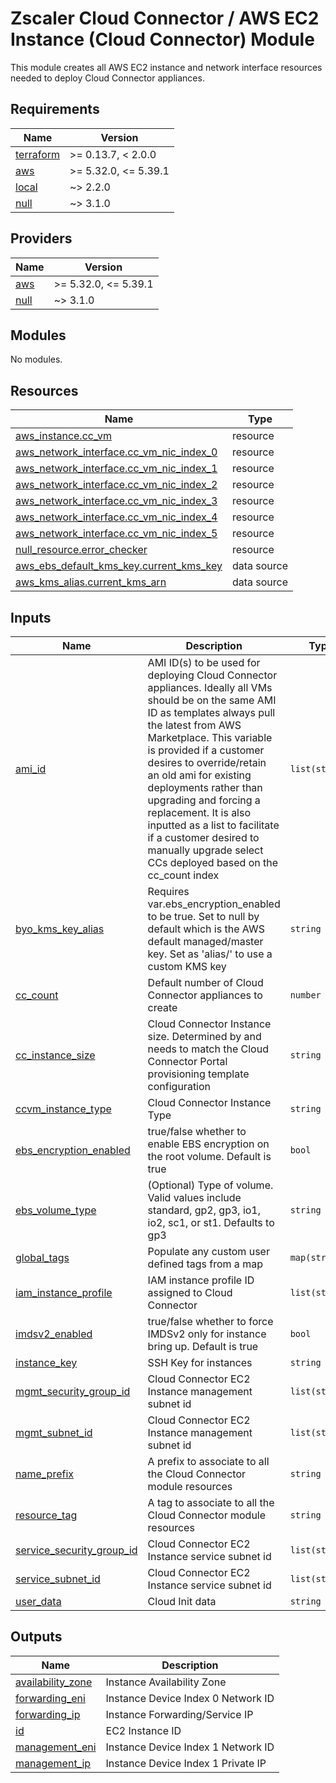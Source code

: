 # Zscaler Cloud Connector / AWS EC2 Instance (Cloud Connector) Module

This module creates all AWS EC2 instance and network interface resources needed to deploy Cloud Connector appliances.

<!-- BEGINNING OF PRE-COMMIT-TERRAFORM DOCS HOOK -->
## Requirements

| Name | Version |
|------|---------|
| <a name="requirement_terraform"></a> [terraform](#requirement\_terraform) | >= 0.13.7, < 2.0.0 |
| <a name="requirement_aws"></a> [aws](#requirement\_aws) | >= 5.32.0, <= 5.39.1 |
| <a name="requirement_local"></a> [local](#requirement\_local) | ~> 2.2.0 |
| <a name="requirement_null"></a> [null](#requirement\_null) | ~> 3.1.0 |

## Providers

| Name | Version |
|------|---------|
| <a name="provider_aws"></a> [aws](#provider\_aws) | >= 5.32.0, <= 5.39.1 |
| <a name="provider_null"></a> [null](#provider\_null) | ~> 3.1.0 |

## Modules

No modules.

## Resources

| Name | Type |
|------|------|
| [aws_instance.cc_vm](https://registry.terraform.io/providers/hashicorp/aws/latest/docs/resources/instance) | resource |
| [aws_network_interface.cc_vm_nic_index_0](https://registry.terraform.io/providers/hashicorp/aws/latest/docs/resources/network_interface) | resource |
| [aws_network_interface.cc_vm_nic_index_1](https://registry.terraform.io/providers/hashicorp/aws/latest/docs/resources/network_interface) | resource |
| [aws_network_interface.cc_vm_nic_index_2](https://registry.terraform.io/providers/hashicorp/aws/latest/docs/resources/network_interface) | resource |
| [aws_network_interface.cc_vm_nic_index_3](https://registry.terraform.io/providers/hashicorp/aws/latest/docs/resources/network_interface) | resource |
| [aws_network_interface.cc_vm_nic_index_4](https://registry.terraform.io/providers/hashicorp/aws/latest/docs/resources/network_interface) | resource |
| [aws_network_interface.cc_vm_nic_index_5](https://registry.terraform.io/providers/hashicorp/aws/latest/docs/resources/network_interface) | resource |
| [null_resource.error_checker](https://registry.terraform.io/providers/hashicorp/null/latest/docs/resources/resource) | resource |
| [aws_ebs_default_kms_key.current_kms_key](https://registry.terraform.io/providers/hashicorp/aws/latest/docs/data-sources/ebs_default_kms_key) | data source |
| [aws_kms_alias.current_kms_arn](https://registry.terraform.io/providers/hashicorp/aws/latest/docs/data-sources/kms_alias) | data source |

## Inputs

| Name | Description | Type | Default | Required |
|------|-------------|------|---------|:--------:|
| <a name="input_ami_id"></a> [ami\_id](#input\_ami\_id) | AMI ID(s) to be used for deploying Cloud Connector appliances. Ideally all VMs should be on the same AMI ID as templates always pull the latest from AWS Marketplace. This variable is provided if a customer desires to override/retain an old ami for existing deployments rather than upgrading and forcing a replacement. It is also inputted as a list to facilitate if a customer desired to manually upgrade select CCs deployed based on the cc\_count index | `list(string)` | n/a | yes |
| <a name="input_byo_kms_key_alias"></a> [byo\_kms\_key\_alias](#input\_byo\_kms\_key\_alias) | Requires var.ebs\_encryption\_enabled to be true. Set to null by default which is the AWS default managed/master key. Set as 'alias/<key-alias>' to use a custom KMS key | `string` | `null` | no |
| <a name="input_cc_count"></a> [cc\_count](#input\_cc\_count) | Default number of Cloud Connector appliances to create | `number` | `1` | no |
| <a name="input_cc_instance_size"></a> [cc\_instance\_size](#input\_cc\_instance\_size) | Cloud Connector Instance size. Determined by and needs to match the Cloud Connector Portal provisioning template configuration | `string` | `"small"` | no |
| <a name="input_ccvm_instance_type"></a> [ccvm\_instance\_type](#input\_ccvm\_instance\_type) | Cloud Connector Instance Type | `string` | `"m6i.large"` | no |
| <a name="input_ebs_encryption_enabled"></a> [ebs\_encryption\_enabled](#input\_ebs\_encryption\_enabled) | true/false whether to enable EBS encryption on the root volume. Default is true | `bool` | `true` | no |
| <a name="input_ebs_volume_type"></a> [ebs\_volume\_type](#input\_ebs\_volume\_type) | (Optional) Type of volume. Valid values include standard, gp2, gp3, io1, io2, sc1, or st1. Defaults to gp3 | `string` | `"gp3"` | no |
| <a name="input_global_tags"></a> [global\_tags](#input\_global\_tags) | Populate any custom user defined tags from a map | `map(string)` | `{}` | no |
| <a name="input_iam_instance_profile"></a> [iam\_instance\_profile](#input\_iam\_instance\_profile) | IAM instance profile ID assigned to Cloud Connector | `list(string)` | n/a | yes |
| <a name="input_imdsv2_enabled"></a> [imdsv2\_enabled](#input\_imdsv2\_enabled) | true/false whether to force IMDSv2 only for instance bring up. Default is true | `bool` | `true` | no |
| <a name="input_instance_key"></a> [instance\_key](#input\_instance\_key) | SSH Key for instances | `string` | n/a | yes |
| <a name="input_mgmt_security_group_id"></a> [mgmt\_security\_group\_id](#input\_mgmt\_security\_group\_id) | Cloud Connector EC2 Instance management subnet id | `list(string)` | n/a | yes |
| <a name="input_mgmt_subnet_id"></a> [mgmt\_subnet\_id](#input\_mgmt\_subnet\_id) | Cloud Connector EC2 Instance management subnet id | `list(string)` | n/a | yes |
| <a name="input_name_prefix"></a> [name\_prefix](#input\_name\_prefix) | A prefix to associate to all the Cloud Connector module resources | `string` | `null` | no |
| <a name="input_resource_tag"></a> [resource\_tag](#input\_resource\_tag) | A tag to associate to all the Cloud Connector module resources | `string` | `null` | no |
| <a name="input_service_security_group_id"></a> [service\_security\_group\_id](#input\_service\_security\_group\_id) | Cloud Connector EC2 Instance service subnet id | `list(string)` | n/a | yes |
| <a name="input_service_subnet_id"></a> [service\_subnet\_id](#input\_service\_subnet\_id) | Cloud Connector EC2 Instance service subnet id | `list(string)` | n/a | yes |
| <a name="input_user_data"></a> [user\_data](#input\_user\_data) | Cloud Init data | `string` | n/a | yes |

## Outputs

| Name | Description |
|------|-------------|
| <a name="output_availability_zone"></a> [availability\_zone](#output\_availability\_zone) | Instance Availability Zone |
| <a name="output_forwarding_eni"></a> [forwarding\_eni](#output\_forwarding\_eni) | Instance Device Index 0 Network ID |
| <a name="output_forwarding_ip"></a> [forwarding\_ip](#output\_forwarding\_ip) | Instance Forwarding/Service IP |
| <a name="output_id"></a> [id](#output\_id) | EC2 Instance ID |
| <a name="output_management_eni"></a> [management\_eni](#output\_management\_eni) | Instance Device Index 1 Network ID |
| <a name="output_management_ip"></a> [management\_ip](#output\_management\_ip) | Instance Device Index 1 Private IP |
<!-- END OF PRE-COMMIT-TERRAFORM DOCS HOOK -->
